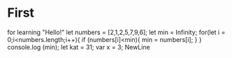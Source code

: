 # First

for learning
"Hello!"
let numbers = [2,1,2,5,7,9,6];
let min = Infinity;
for(let i = 0;i<numbers.length;i++){
    if (numbers[i]<min){
        min = numbers[i]; 
    }
}
console.log (min);
let kat  = 31;
var x = 3;
NewLine